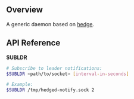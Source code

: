 ## Overview

A generic daemon based on [hedge](https://github.com/flowerinthenight/hedge).

## API Reference

**SUBLDR**

``` sh
# Subscribe to leader notifications:
$SUBLDR <path/to/socket> [interval-in-seconds]

# Example:
$SUBLDR /tmp/hedged-notify.sock 2
```
